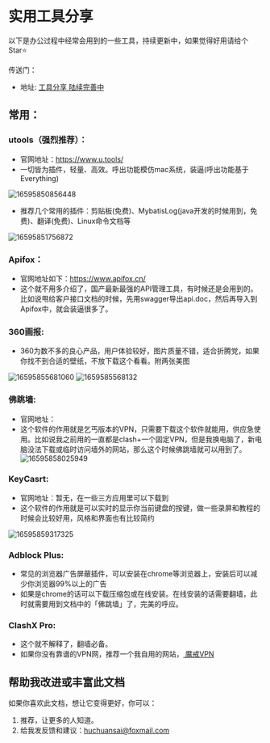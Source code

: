 # 实用工具分享
<p>以下是办公过程中经常会用到的一些工具，持续更新中，如果觉得好用请给个Star⭐️</p>
传送门：

* 地址: [工具分享 陆续完善中](https://github.com/huchuansai/tools-share)

## 常用：
### utools（强烈推荐）：
* 官网地址：https://www.u.tools/
* 一切皆为插件，轻量、高效。呼出功能模仿mac系统，装逼(呼出功能基于Everything)

![16595850856448](https://live-cloud-cvoon.oss-cn-hangzhou.aliyuncs.com/image/1659585086275-aebce4cd-6c37-4cba.jpg)

* 推荐几个常用的插件：剪贴板(免费)、MybatisLog(java开发的时候用到，免费)、翻译(免费)、Linux命令文档等

![16595851756872](https://live-cloud-cvoon.oss-cn-hangzhou.aliyuncs.com/image/1659585177049-55d8cafa-b933-4787.jpg)

### Apifox：
* 官网地址如下：https://www.apifox.cn/
* 这个就不用多介绍了，国产最新最强的API管理工具，有时候还是会用到的。比如说甩给客户接口文档的时候，先用swagger导出api.doc，然后再导入到Apifox中，就会装逼很多了。
### 360画报:
* 360为数不多的良心产品，用户体验较好，图片质量不错，适合折腾党，如果你找不到合适的壁纸，不放下载这个看看。附两张美图

![16595855681060](https://live-cloud-cvoon.oss-cn-hangzhou.aliyuncs.com/image/1659585569245-8379de9f-b317-4bdf.jpg)
![1659585568132](https://live-cloud-cvoon.oss-cn-hangzhou.aliyuncs.com/image/1720761249954-8cf547da-67df-426a.png)
### 佛跳墙:
* 官网地址：
* 这个软件的作用就是乞丐版本的VPN，只需要下载这个软件就能用，供应急使用。比如说我之前用的一直都是clash+一个固定VPN，但是我换电脑了，新电脑没法下载或临时访问墙外的网站，那么这个时候佛跳墙就可以用到了。
![16595858025949](https://live-cloud-cvoon.oss-cn-hangzhou.aliyuncs.com/image/1659585803133-c80ee23d-501e-41e0.jpg)
### KeyCasrt:
* 官网地址：暂无，在一些三方应用里可以下载到
* 这个软件的作用就是可以实时的显示你当前键盘的按键，做一些录屏和教程的时候会比较好用，风格和界面也有比较简约

![16595859317325](https://live-cloud-cvoon.oss-cn-hangzhou.aliyuncs.com/image/1659585932026-709d74ec-a117-4d59.jpg)
### Adblock Plus:
* 常见的浏览器广告屏蔽插件，可以安装在chrome等浏览器上，安装后可以减少你浏览器99%以上的广告
* 如果是chrome的话可以下载压缩包或在线安装。在线安装的话需要翻墙，此时就需要用到文档中的「佛跳墙」了，完美的呼应。
### ClashX Pro:
* 这个就不解释了，翻墙必备。
* 如果你没有靠谱的VPN网，推荐一个我自用的网站，[ 魔戒VPN](https://mojie.app/register?aff=eLP1qgpJ)


## 帮助我改进或丰富此文档

如果你喜欢此文档，想让它变得更好，你可以：

1. 推荐，让更多的人知道。
2. 给我发反馈和建议：<huchuansai@foxmail.com>

